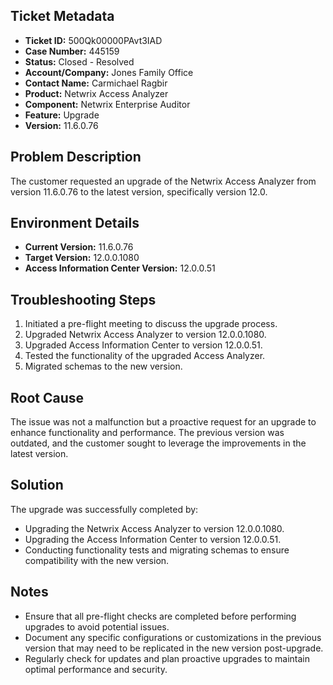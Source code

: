 ## Ticket Metadata
- **Ticket ID:** 500Qk00000PAvt3IAD
- **Case Number:** 445159
- **Status:** Closed - Resolved
- **Account/Company:** Jones Family Office
- **Contact Name:** Carmichael Ragbir
- **Product:** Netwrix Access Analyzer
- **Component:** Netwrix Enterprise Auditor
- **Feature:** Upgrade
- **Version:** 11.6.0.76

## Problem Description
The customer requested an upgrade of the Netwrix Access Analyzer from version 11.6.0.76 to the latest version, specifically version 12.0.

## Environment Details
- **Current Version:** 11.6.0.76
- **Target Version:** 12.0.0.1080
- **Access Information Center Version:** 12.0.0.51

## Troubleshooting Steps
1. Initiated a pre-flight meeting to discuss the upgrade process.
2. Upgraded Netwrix Access Analyzer to version 12.0.0.1080.
3. Upgraded Access Information Center to version 12.0.0.51.
4. Tested the functionality of the upgraded Access Analyzer.
5. Migrated schemas to the new version.

## Root Cause
The issue was not a malfunction but a proactive request for an upgrade to enhance functionality and performance. The previous version was outdated, and the customer sought to leverage the improvements in the latest version.

## Solution
The upgrade was successfully completed by:
- Upgrading the Netwrix Access Analyzer to version 12.0.0.1080.
- Upgrading the Access Information Center to version 12.0.0.51.
- Conducting functionality tests and migrating schemas to ensure compatibility with the new version.

## Notes
- Ensure that all pre-flight checks are completed before performing upgrades to avoid potential issues.
- Document any specific configurations or customizations in the previous version that may need to be replicated in the new version post-upgrade.
- Regularly check for updates and plan proactive upgrades to maintain optimal performance and security.